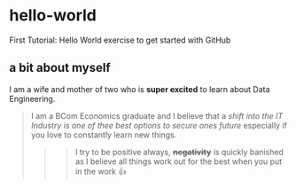 # hello-world
First Tutorial: Hello World exercise to get started with GitHub
## a bit about myself
I am a wife and mother of two who is **super excited** to learn about Data Engineering.
> I am a BCom Economics graduate and I believe that a *shift into the IT Industry is one of thee best options to secure ones future* especially if you love to constantly learn new things.
> >> I try to be positive always, ~~**negativity**~~ is quickly banished as I believe all things work out for the best when you put in the work :thumbsup:
